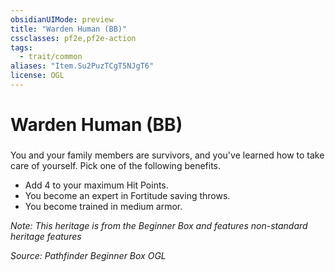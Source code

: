 ```yaml
---
obsidianUIMode: preview
title: "Warden Human (BB)"
cssclasses: pf2e,pf2e-action
tags:
  - trait/common
aliases: "Item.Su2PuzTCgT5NJgT6"
license: OGL
---
```

# Warden Human (BB)

### 






You and your family members are survivors, and you've learned how to take care of yourself. Pick one of the following benefits.

*   Add 4 to your maximum Hit Points.
*   You become an expert in Fortitude saving throws.
*   You become trained in medium armor.

_Note: This heritage is from the Beginner Box and features non-standard heritage features_

*Source: Pathfinder Beginner Box*
*OGL*